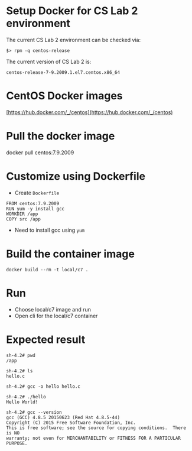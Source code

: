 # Setup Docker for CS Lab 2 environment

The current CS Lab 2 environment can be checked via:

```
$> rpm -q centos-release
```

The current version of CS Lab 2 is:

```
centos-release-7-9.2009.1.el7.centos.x86_64
```

# CentOS Docker images

[https://hub.docker.com/_/centos](https://hub.docker.com/_/centos)

# Pull the docker image

docker pull centos:7.9.2009

# Customize using Dockerfile

- Create `Dockerfile`

```docker
FROM centos:7.9.2009
RUN yum -y install gcc
WORKDIR /app
COPY src /app
```

- Need to install gcc using `yum`


# Build the container image

```
docker build --rm -t local/c7 .
```

# Run
- Choose local/c7 image and run 
- Open cli for the local/c7 container

# Expected result
```
sh-4.2# pwd
/app

sh-4.2# ls
hello.c

sh-4.2# gcc -o hello hello.c

sh-4.2# ./hello
Hello World!

sh-4.2# gcc --version
gcc (GCC) 4.8.5 20150623 (Red Hat 4.8.5-44)
Copyright (C) 2015 Free Software Foundation, Inc.
This is free software; see the source for copying conditions.  There is NO
warranty; not even for MERCHANTABILITY or FITNESS FOR A PARTICULAR PURPOSE.
```
